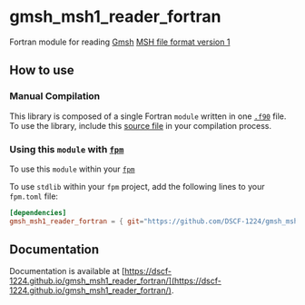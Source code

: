 # gmsh_msh1_reader_fortran
Fortran module for reading [Gmsh][GmshReferenceManualTop] [MSH file format version 1][GmshReferenceManualMsh1]

## How to use

### Manual Compilation

This library is composed of a single Fortran `module` written in one [`.f90`][ThisModule] file.  
To use the library, include this [source file][ThisModule] in your compilation process.

### Using this `module` with [`fpm`][FpmGitHubRepository]

To use this `module` within your [`fpm`][FpmGitHubRepository]

To use `stdlib` within your `fpm` project, add the following lines to your `fpm.toml` file:
```toml
[dependencies]
gmsh_msh1_reader_fortran = { git="https://github.com/DSCF-1224/gmsh_msh1_reader_fortran" }
```

## Documentation

Documentation is available at [https://dscf-1224.github.io/gmsh_msh1_reader_fortran/](https://dscf-1224.github.io/gmsh_msh1_reader_fortran/).

[FpmGitHubRepository]: https://github.com/fortran-lang/fpm
[GmshReferenceManualTop]: https://gmsh.info/doc/texinfo/gmsh.html
[GmshReferenceManualMsh1]: https://gmsh.info/doc/texinfo/gmsh.html#MSH-file-format-version-1-_0028Legacy_0029
[ThisModule]: src/gmsh_msh1_reader.f90
